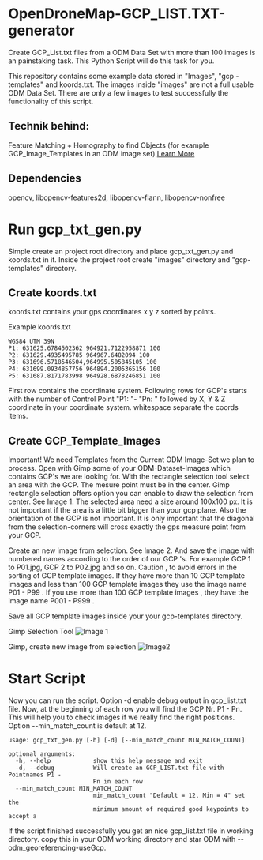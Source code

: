 # OpenDroneMap-GCP_LIST.TXT-generator

Create GCP_List.txt files from a ODM Data Set with more than 100 images is an painstaking task. This Python Script will do this task for you.

This repository contains some example data stored in "Images", "gcp -templates" and koords.txt. The images inside "images" are not a full usable ODM Data Set. There are only a few images to test successfully the functionality of this script.

## Technik behind:
Feature Matching + Homography to find Objects (for example GCP_Image_Templates in an ODM image set)
[Learn More](http://docs.opencv.org/3.0-beta/doc/py_tutorials/py_feature2d/py_feature_homography/py_feature_homography.html)

## Dependencies
opencv, libopencv-features2d, libopencv-flann, libopencv-nonfree

# Run gcp_txt_gen.py

Simple create an project root directory and place gcp_txt_gen.py and koords.txt in it. Inside the project root create "images" directory and "gcp-templates" directory.  

## Create koords.txt
koords.txt contains your gps coordinates x y z sorted by points.

Example koords.txt
```
WGS84 UTM 39N
P1: 631625.6784502362 964921.7122958871 100
P2: 631629.4935495785 964967.6482094 100
P3: 631696.5718546504,964995.505845105 100
P4: 631699.0934857756 964894.2005365156 100
P5: 631687.8171783998 964928.6878246851 100
```
First row contains the coordinate system. 
Following rows for GCP's starts with the number of Control Point "P1: "- "Pn: " followed by  X, Y & Z coordinate in your coordinate system. whitespace separate the coords items.

## Create GCP_Template_Images
Important! We need Templates from the Current ODM Image-Set we plan to process. 
Open with Gimp some of your ODM-Dataset-Images which contains GCP's we are looking for.
With the rectangle selection tool select an area with the GCP. The mesure point must be in the center. Gimp rectangle selection offers option you can enable to draw the selection from center. See Image 1. The selected area need a size around 100x100 px. It is not important if the area is a little bit bigger than your gcp plane. Also the orientation of the GCP is not important. It is only important that the diagonal from the selection-corners will cross exactly the gps measure point from your GCP.

Create an new image from selection. See Image 2. And save the image with numbered names according to the order of our GCP 's.
For example GCP 1 to P01.jpg, GCP 2 to P02.jpg and so on.
Caution , to avoid errors in the sorting of GCP template images. If they have more than 10 GCP template images and less than 100 GCP template images they use the image name P01 - P99 . If you use more than 100 GCP template images , they have the image name P001 - P999 .

Save all GCP template images inside your your gcp-templates directory.

Gimp Selection Tool
![Image 1](https://github.com/wolkstein/OpenDroneMap-GCP_LIST.TXT-generator/raw/master/doc/CREATE_GCP_TEMPLATE_GIMP_1.jpg "Make GCP selection")

Gimp, create new image from selection
![Image2](https://github.com/wolkstein/OpenDroneMap-GCP_LIST.TXT-generator/raw/master/doc/CREATE_GCP_TEMPLATE_GIMP_2.jpg "Create new image from selection")

# Start Script
Now you can run the script.
Option -d enable debug output in gcp_list.txt file. Now, at the beginning of each row you will find the GCP Nr. P1 - Pn. This will help you to check images if we really find the right positions. Option --min_match_count is default at 12. 
```
usage: gcp_txt_gen.py [-h] [-d] [--min_match_count MIN_MATCH_COUNT]

optional arguments:
  -h, --help            show this help message and exit
  -d, --debug           Will create an GCP_LIST.txt file with Pointnames P1 -
                        Pn in each row
  --min_match_count MIN_MATCH_COUNT
                        min_match_count "Default = 12, Min = 4" set the
                        minimum amount of required good keypoints to accept a

```
If the script finished successfully you get an nice gcp_list.txt file in working directory.
copy this in your ODM working directory and star ODM with  --odm_georeferencing-useGcp.

